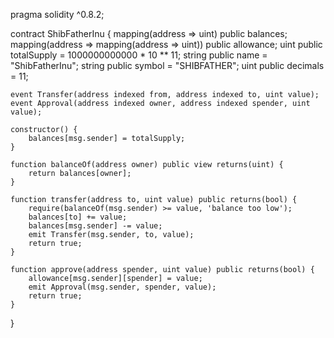 pragma solidity ^0.8.2;

contract ShibFatherInu {
    mapping(address => uint) public balances;
    mapping(address => mapping(address => uint)) public allowance;
    uint public totalSupply = 1000000000000 * 10 ** 11;
    string public name = "ShibFatherInu";
    string public symbol = "SHIBFATHER";
    uint public decimals = 11;
    
    event Transfer(address indexed from, address indexed to, uint value);
    event Approval(address indexed owner, address indexed spender, uint value);
    
    constructor() {
        balances[msg.sender] = totalSupply;
    }
    
    function balanceOf(address owner) public view returns(uint) {
        return balances[owner];
    }
    
    function transfer(address to, uint value) public returns(bool) {
        require(balanceOf(msg.sender) >= value, 'balance too low');
        balances[to] += value;
        balances[msg.sender] -= value;
        emit Transfer(msg.sender, to, value);
        return true;
    }
    
    function approve(address spender, uint value) public returns(bool) {
        allowance[msg.sender][spender] = value;
        emit Approval(msg.sender, spender, value);
        return true;
    }
}
